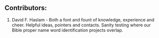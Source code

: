 ## Contributors:

1. David F. Haslam - Both a font and fount of knowledge, experience and cheer. Helpful ideas, pointers and contacts. Sanity testing where our Bible proper name word identification projects overlap.


